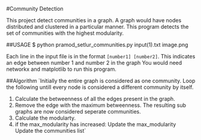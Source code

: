 #Community Detection

This project detect communities in a graph. A graph would have nodes distributed and clustered in a particular manner. This program detects the set of communities with the highest modularity.

##USAGE
$ python pramod_setlur_communities.py input(1).txt image.png
  
  Each line in the input file is in the format `[number1] [number2]`. This indicates an edge between number 1 and number 2 in the graph
  You would need networkx and matplotlib to run this program.
  
##Algorithm
`Initially the entire graph is considered as one community. Loop the following untill every node is considered a different community by itself.
  1. Calculate the betweenness of all the edges present in the graph.
  2. Remove the edge with the maximum betweenness. The resulting sub graphs are now considered seperate communities.
  3. Calculate the modularty.
  4. if the max_modularity has increased:
      Update the max_modularity
      Update the communities list`